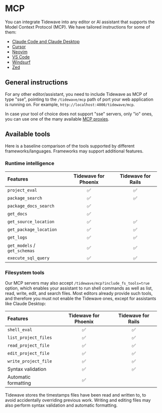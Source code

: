 # MCP

You can integrate Tidewave into any editor or AI assistant that supports the Model Context Protocol (MCP). We have tailored instructions for some of them:

  * [Claude Code and Claude Desktop](claude.md)
  * [Cursor](cursor.md)
  * [Neovim](neovim.md)
  * [VS Code](vscode.md)
  * [Windsurf](windsurf.md)
  * [Zed](zed.md)

## General instructions

For any other editor/assistant, you need to include Tidewave as MCP of type "sse", pointing to the `/tidewave/mcp` path of port your web application is running on. For example, `http://localhost:4000/tidewave/mcp`.

In case your tool of choice does not support "sse" servers, only "io" ones, you can use one of the many available [MCP proxies](../guides/mcp_proxy.md).

## Available tools

Here is a baseline comparison of the tools supported by different frameworks/languages. Frameworks may support additional features.

### Runtime intelligence

| Features                     | Tidewave for Phoenix | Tidewave for Rails |
| :--------------------------- | :------------------: | :----------------: |
| `project_eval`               | ✅                    | ✅                 |
| `package_search`             | ✅                    | ✅                 |
| `package_docs_search`        | ✅                    |                   |
| `get_docs`                   | ✅                    |                   |
| `get_source_location`        | ✅                    | ✅                 |
| `get_package_location`       | ✅                    | ✅                 |
| `get_logs`                   | ✅                    | ✅                 |
| `get_models` / `get_schemas` | ✅                    | ✅                 |
| `execute_sql_query`          | ✅                    | ✅                 |

### Filesystem tools

Our MCP servers may also accept `/tidewave/mcp?include_fs_tools=true` option,
which enables your assistant to run shell commands as well as list, read, write,
edit, and search files. Most editors already provide such tools, and therefore
you must not enable the Tidewave ones, except for assistants like Claude Desktop:

| Features                   | Tidewave for Phoenix | Tidewave for Rails |
| :------------------------- | :------------------: | :----------------: |
| `shell_eval`               | ✅                    | ✅                 |
| `list_project_files`       | ✅                    | ✅                 |
| `read_project_file`        | ✅                    | ✅                 |
| `edit_project_file`        | ✅                    | ✅                 |
| `write_project_file`       | ✅                    | ✅                 |
| Syntax validation          | ✅                    | ✅                 |
| Automatic formatting       | ✅                    |                   |

Tidewave stores the timestamps files have been read and written to, to avoid accidentally
overriding previous work. Writing and editing files may also perform syntax validation and
automatic formatting.
